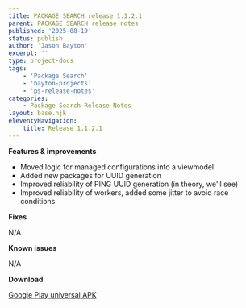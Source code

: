 ```yaml
---
title: PACKAGE SEARCH release 1.1.2.1
parent: PACKAGE SEARCH release notes
published: '2025-08-19'
status: publish
author: 'Jason Bayton'
excerpt: ''
type: project-docs
tags: 
    - 'Package Search'
    - 'bayton-projects'
    - 'ps-release-notes'
categories: 
    - Package Search Release Notes
layout: base.njk
eleventyNavigation: 
    title: Release 1.1.2.1
---
```


**Features & improvements**

- Moved logic for managed configurations into a viewmodel
- Added new packages for UUID generation
- Improved reliability of PING UUID generation (in theory, we'll see)
- Improved reliability of workers, added some jitter to avoid race conditions

**Fixes**

N/A

**Known issues**

N/A

**Download**

[Google Play universal APK](https://cdn.bayton.org/download/projects/package-search/ps_1110_universal.apk)

